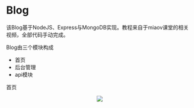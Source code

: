 # Blog
该Blog基于NodeJS、Express与MongoDB实现。教程来自于miaov课堂的相关视频，全部代码手动完成。

Blog由三个模块构成
* 首页
* 后台管理
* api模块

首页
<p align="center">
  <img src="Blog/pictures/首页.JPG">
</p>
